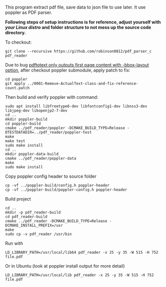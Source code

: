 This program extract pdf file, save data to json file to use later. It use poppler as PDF parser.

**Following steps of setup instructions is for reference, adjust yourself with _your Linux distro_ and folder structure to not mess up the source code directory.**


To checkout:
```commandline
git clone --recursive https://github.com/robinson0812/pdf_parser_c pdf_reader
```

Due to bug [pdftotext only outputs first page content with -bbox-layout option](https://bugs.freedesktop.org/show_bug.cgi?id=93344), after checkout poppler submodule, apply patch to fix:


```commandline
cd poppler
git apply ../0001-Remove-ActualText-class-and-fix-reference-count.patch
```

Then build and verify poppler with command:
```commandline
sudo apt install libfreetype6-dev libfontconfig1-dev libnss3-dev libjpeg-dev libopenjp2-7-dev
cd ..
mkdir poppler-build
cd poppler-build
cmake ../pdf_reader/poppler -DCMAKE_BUILD_TYPE=Release -DTESTDATADIR=../pdf_reader/poppler-test
make
make test
sudo make install
cd ..
mkdir poppler-data-build
cmake ../pdf_reader/poppler-data
make
sudo make install
```

Copy poppler config header to source folder
```commandline
cp -vf ../poppler-build/config.h poppler-header
cp -vf ../poppler-build/poppler-config.h poppler-header
```

Build project
```commandline
cd ..
mkdir -p pdf_reader-build
cd pdf_reader-build
cmake ../pdf_reader -DCMAKE_BUILD_TYPE=Release -DCMAKE_INSTALL_PREFIX=/usr
make
sudo cp -v pdf_reader /usr/bin
```

Run with 
```commandline
LD_LIBRARY_PATH=/usr/local/lib64 pdf_reader -x 25 -y 35 -W 515 -H 752 file.pdf
```

Or in Ubuntu (look at poppler install output for more detail)
```commandline
LD_LIBRARY_PATH=/usr/local/lib pdf_reader -x 25 -y 35 -W 515 -H 752 file.pdf
```
